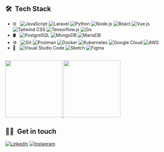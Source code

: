 <h2> 🛠 &nbsp;Tech Stack</h2>

- 🌐 &nbsp;
  ![JavaScript](https://img.shields.io/badge/-JavaScript-333333?style=flat&logo=javascript)
  ![Laravel](https://img.shields.io/badge/-Laravel-333333?style=flat&logo=laravel)
  ![Python](https://img.shields.io/badge/-Python-333333?style=flat&logo=python)
  ![Node.js](https://img.shields.io/badge/-Node.js-333333?style=flat&logo=node.js)
  ![React](https://img.shields.io/badge/-React-333333?style=flat&logo=react)
  ![Vue.js](https://img.shields.io/badge/-Vue.js-333333?style=flat&logo=vue.js)
  ![Tailwind CSS](https://img.shields.io/badge/-Tailwind%20CSS-333333?style=flat&logo=tailwind+css)
  ![Tensorflow.js](https://img.shields.io/badge/-Tensorflow-333333?style=flat&logo=tensorflow)
  ![Go](https://img.shields.io/badge/-Go-333333?style=flat&logo=go)
- 🛢 &nbsp;
  ![PostgreSQL](https://img.shields.io/badge/-PostgreSQL-333333?style=flat&logo=postgresql)
  ![MongoDB](https://img.shields.io/badge/-MongoDB-333333?style=flat&logo=mongodb)
  ![MariaDB](https://img.shields.io/badge/-MariaDB-333333?style=flat&logo=mariadb)
- ⚙️ &nbsp;
  ![Git](https://img.shields.io/badge/-Git-333333?style=flat&logo=git)
  ![Postman](https://img.shields.io/badge/-Postman-333333?style=flat&logo=postman)
  ![Docker](https://img.shields.io/badge/-Docker-333333?style=flat&logo=docker)
  ![Kubernetes](https://img.shields.io/badge/-Kubernetes-333333?style=flat&logo=kubernetes)
  ![Google Cloud](https://img.shields.io/badge/-Google%20Cloud-333333?style=flat&logo=google+cloud)
  ![AWS](https://img.shields.io/badge/-AWS-333333?style=flat&logo=amazon)
- 🔧 &nbsp;
  ![Visual Studio Code](https://img.shields.io/badge/-Visual%20Studio%20Code-333333?style=flat&logo=visual-studio-code&logoColor=007ACC)
  ![Sketch](https://img.shields.io/badge/-Sketch-333333?style=flat&logo=sketch)
  ![Figma](https://img.shields.io/badge/-Figma-333333?style=flat&logo=figma)

<br/>

<a href="https://github.com/fadhiilrachman" title="Fadhiil Rachman">
  <img height="180em" src="https://github-readme-stats.vercel.app/api/top-langs/?username=fadhiilrachman&bg_color=151515&text_color=9f9f9f&title_color=fff&layout=compact" />
  <img height="180em" src="https://github-readme-stats.vercel.app/api?username=fadhiilrachman&show_icons=true&theme=gradient&title_color=fff&icon_color=5C9FF0&text_color=9f9f9f&bg_color=151515" />
</a>

<br/>

<h2> 🤙🏻 &nbsp;Get in touch </h2>

<p align="left">
<a href="https://www.linkedin.com/in/fadhiilrachman/"><img alt="LinkedIn" src="https://img.shields.io/badge/LinkedIn-Fadhiil Rachman-blue?style=flat-square&logo=linkedin"></a>
<a href="https://www.instagram.com/fadhiilrachman/"><img alt="Instagram" src="https://img.shields.io/badge/Instagram-fadhiilrachman-blue?style=flat-square&logo=instagram"></a>
</p>
